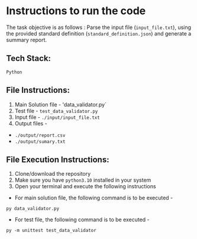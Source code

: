 # Instructions to run the code
The task objective is as follows :
Parse the input file (`input_file.txt`), using the provided standard definition  (`standard_definition.json`) and generate a summary report.

## Tech Stack:
`Python`

## File Instructions:
1. Main Solution file  - 'data_validator.py`
2. Test file - `test_data_validator.py`
3. Input file - `./input/input_file.txt`
4. Output files - 
  * `./output/report.csv`
  * `./output/sumary.txt`

## File Execution Instructions:
1. Clone/download the repository
2. Make sure you have `python3.10` installed in your system
3. Open your terminal and execute the following instructions
* For main solution file, the following command is to be executed -
```
py data_validator.py
```

* For test file, the following command is to be executed -
```
py -m unittest test_data_validator
```

